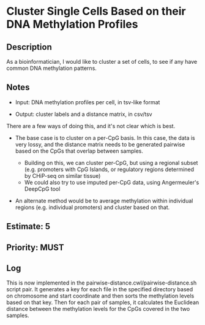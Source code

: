 # Cluster Single Cells Based on their DNA Methylation Profiles

## Description

As a bioinformatician, I would like to cluster a set of cells, to see if any have common DNA methylation patterns.

## Notes

- Input: DNA methylation profiles per cell, in tsv-like format

- Output: cluster labels and a distance matrix, in csv/tsv

There are a few ways of doing this, and it's not clear which is best.

- The base case is to cluster on a per-CpG basis. In this case, the data is very lossy, and the distance matrix needs to be generated pairwise based on the CpGs that overlap between samples.
	- Building on this, we can cluster per-CpG, but using a regional subset (e.g. promoters with CpG Islands, or regulatory regions determined by CHiP-seq on similar tissue)
	- We could also try to use imputed per-CpG data, using Angermeuler's DeepCpG tool

- An alternate method would be to average methylation within individual regions (e.g. individual promoters) and cluster based on that.


##  Estimate: 5
## Priority: MUST

## Log

This is now implemented in the pairwise-distance.cwl/pairwise-distance.sh script pair. It generates a key for each file in the specified directory based on chromosome and start coordinate and then sorts the methylation levels based on that key. Then for each pair of samples, it calculates the Euclidean distance between the methylation levels for the CpGs covered in the two samples.
